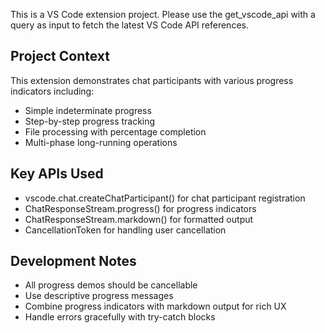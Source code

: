 <!-- Use this file to provide workspace-specific custom instructions to Copilot. For more details, visit https://code.visualstudio.com/docs/copilot/copilot-customization#_use-a-githubcopilotinstructionsmd-file -->

This is a VS Code extension project. Please use the get_vscode_api with a query as input to fetch the latest VS Code API references.

## Project Context
This extension demonstrates chat participants with various progress indicators including:
- Simple indeterminate progress
- Step-by-step progress tracking
- File processing with percentage completion
- Multi-phase long-running operations

## Key APIs Used
- vscode.chat.createChatParticipant() for chat participant registration
- ChatResponseStream.progress() for progress indicators
- ChatResponseStream.markdown() for formatted output
- CancellationToken for handling user cancellation

## Development Notes
- All progress demos should be cancellable
- Use descriptive progress messages
- Combine progress indicators with markdown output for rich UX
- Handle errors gracefully with try-catch blocks
